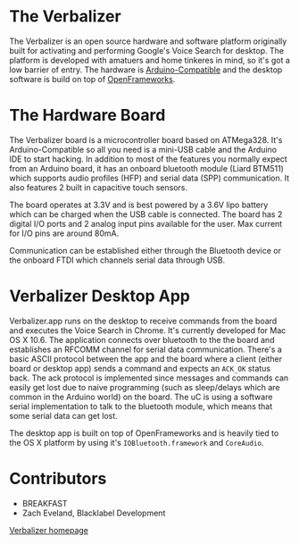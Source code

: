 The Verbalizer
==============

The Verbalizer is an open source hardware and software platform originally built for activating and performing Google's Voice Search for desktop. The platform is developed with amatuers and home tinkeres in mind, so it's got a low barrier of entry. The hardware is [Arduino-Compatible](http://arduino.cc/) and the desktop software is build on top of [OpenFrameworks](http://www.openframeworks.cc/).


The Hardware Board
==================

The Verbalizer board is a microcontroller board based on ATMega328. It's Arduino-Compatible so all you need is a mini-USB cable and the Arduino IDE to start hacking. In addition to most of the features you normally expect from an Arduino board, it has an onboard bluetooth module (Liard BTM511) which supports audio profiles (HFP) and serial data (SPP) communication. It also features 2 built in capacitive touch sensors. 

The board operates at 3.3V and is best powered by a 3.6V lipo battery which can be charged when the USB cable is connected. The board has 2 digital I/O ports and 2 analog input pins available for the user. Max current for I/O pins are around 80mA.

Communication can be established either through the Bluetooth device or the onboard FTDI which channels serial data through USB. 

Verbalizer Desktop App
======================

Verbalizer.app runs on the desktop to receive commands from the board and executes the Voice Search in Chrome. It's currently developed for Mac OS X 10.6. The application connects over bluetooth to the the board and establishes an RFCOMM channel for serial data communication. There's a basic ASCII protocol between the app and the board where a client (either board or desktop app) sends a command and expects an `ACK_OK` status back. The ack protocol is implemented since messages and commands can easily
get lost due to naive programming (such as sleep/delays which are common in the Arduino world) on the board. The uC is using a software serial implementation to talk to the bluetooth module, which means that some serial data can get lost.

The desktop app is built on top of OpenFrameworks and is heavily tied to the OS X platform by using it's `IOBluetooth.framework` and `CoreAudio`.

Contributors
============

*   BREAKFAST
*   Zach Eveland, Blacklabel Development

[Verbalizer homepage](http://breakfastny.com/verbalizer)
